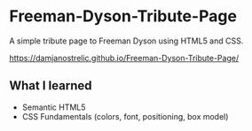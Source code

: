 # Freeman-Dyson-Tribute-Page
A simple tribute page to Freeman Dyson using HTML5 and CSS.

https://damjanostrelic.github.io/Freeman-Dyson-Tribute-Page/


## What I learned
  - Semantic HTML5
  - CSS Fundamentals (colors, font, positioning, box model)
